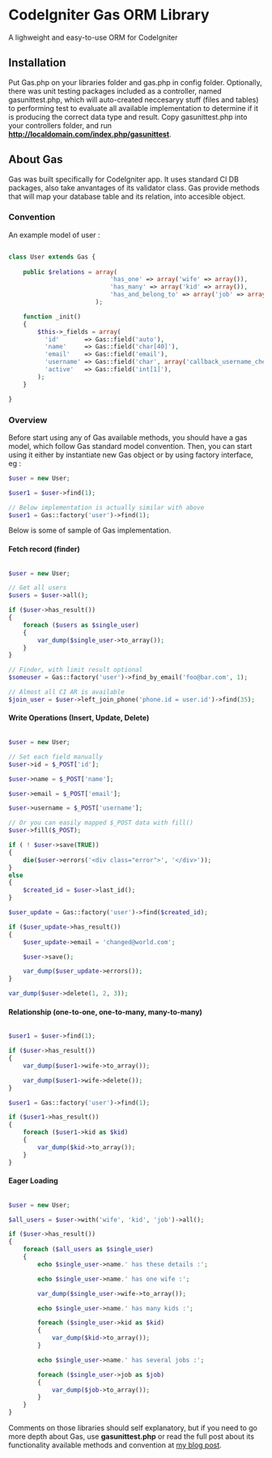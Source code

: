# CodeIgniter Gas ORM Library

A lighweight and easy-to-use ORM for CodeIgniter

## Installation

Put Gas.php on your libraries folder and gas.php in config folder. Optionally, there was unit testing packages included as a controller, named gasunittest.php, which will auto-created neccesaryy stuff (files and tables) to performing test to evaluate all available implementation to determine if it is producing the correct data type and result. Copy gasunittest.php into your controllers folder, and run **http://localdomain.com/index.php/gasunittest**.

## About Gas

Gas was built specifically for CodeIgniter app. It uses standard CI DB packages, also take anvantages of its validator class. Gas provide methods that will map your database table and its relation, into accesible object.

### Convention

An example model of user :

```php

class User extends Gas {
    
    public $relations = array(
                            'has_one' => array('wife' => array()),
                            'has_many' => array('kid' => array()),
                            'has_and_belong_to' => array('job' => array()),
                        );

    function _init()
    {
        $this->_fields = array(
          'id'       => Gas::field('auto'),
          'name'     => Gas::field('char[40]'),
          'email'    => Gas::field('email'),
          'username' => Gas::field('char', array('callback_username_check')),
          'active'   => Gas::field('int[1]'),
        );
    }

}

```

### Overview

Before start using any of Gas available methods, you should have a gas model, which follow Gas standard model convention. Then, you can start using it either by instantiate new Gas object or by using factory interface, eg :

```php
$user = new User;

$user1 = $user->find(1);

// Below implementation is actually similar with above
$user1 = Gas::factory('user')->find(1);
```

Below is some of sample of Gas implementation.

#### Fetch record (finder)

```php

$user = new User;

// Get all users
$users = $user->all();

if ($user->has_result())
{
    foreach ($users as $single_user)
    {
        var_dump($single_user->to_array());
    }
}

// Finder, with limit result optional
$someuser = Gas::factory('user')->find_by_email('foo@bar.com', 1);

// Almost all CI AR is available
$join_user = $user->left_join_phone('phone.id = user.id')->find(35);

```

#### Write Operations (Insert, Update, Delete)

```php

$user = new User;

// Set each field manually
$user->id = $_POST['id'];

$user->name = $_POST['name'];

$user->email = $_POST['email'];

$user->username = $_POST['username'];

// Or you can easily mapped $_POST data with fill()
$user->fill($_POST);

if ( ! $user->save(TRUE))
{
    die($user->errors('<div class="error">', '</div>'));
}
else 
{
    $created_id = $user->last_id();
}

$user_update = Gas::factory('user')->find($created_id);

if ($user_update->has_result())
{
    $user_update->email = 'changed@world.com';

    $user->save();

    var_dump($user_update->errors());
}

var_dump($user->delete(1, 2, 3));

```

#### Relationship (one-to-one, one-to-many, many-to-many)

```php

$user1 = $user->find(1);

if ($user->has_result())
{
    var_dump($user1->wife->to_array());

    var_dump($user1->wife->delete());
}

$user1 = Gas::factory('user')->find(1);

if ($user1->has_result())
{
    foreach ($user1->kid as $kid)
    {
        var_dump($kid->to_array());
    }
}

```

#### Eager Loading

```php

$user = new User;

$all_users = $user->with('wife', 'kid', 'job')->all(); 

if ($user->has_result())
{
    foreach ($all_users as $single_user)
    {
        echo $single_user->name.' has these details :';

        echo $single_user->name.' has one wife :';

        var_dump($single_user->wife->to_array()); 

        echo $single_user->name.' has many kids :';

        foreach ($single_user->kid as $kid) 
        {
            var_dump($kid->to_array()); 
        }

        echo $single_user->name.' has several jobs :';

        foreach ($single_user->job as $job) 
        {
            var_dump($job->to_array()); 
        }
    }
}

```

Comments on those libraries should self explanatory, but if you need to go more depth about Gas, use **gasunittest.php** or read the full post about its functionality available methods and convention at [my blog post](http://taufanaditya.com/gas-orm "Gas ORM").





